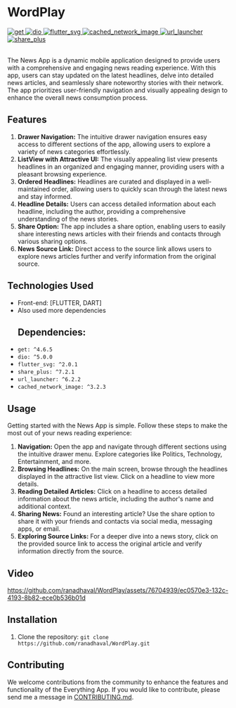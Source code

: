 # WordPlay

<!DOCTYPE html>
<html>
<body>

<div class="dependency-images">
  <a href="https://pub.dev/packages/get">
    <img src="https://img.shields.io/pub/v/get.svg?label=get&color=blue" alt="get">
  </a>
  <a href="https://pub.dev/packages/dio">
    <img src="https://img.shields.io/pub/v/dio.svg" alt="dio">
  </a>
  <a href="https://pub.dev/packages/flutter_svg">
    <img src="https://img.shields.io/pub/v/flutter_svg.svg" alt="flutter_svg">
  </a>
  <a href="https://pub.dev/packages/cached_network_image">
    <img src="https://img.shields.io/pub/v/cached_network_image.svg" alt="cached_network_image">
  </a>
  <a href="https://pub.dev/packages/url_launcher">
    <img src="https://img.shields.io/pub/v/url_launcher.svg" alt="url_launcher">
  </a>
   <a href="https://pub.dev/packages/share_plus">
    <img src="https://github.com/fluttercommunity/plus_plugins/actions/workflows/share_plus.yaml/badge.svg" alt="share_plus">
  </a>
</div>
</br>
<p>
    The News App is a dynamic mobile application designed to provide users with a comprehensive and engaging news reading experience. With this app, users can stay updated on the latest headlines, delve into detailed news articles, and seamlessly share noteworthy stories with their network. The app prioritizes user-friendly navigation and visually appealing design to enhance the overall news consumption process.
</p>

<h2>Features</h2>
<ol>
    <li>
        <strong>Drawer Navigation:</strong> The intuitive drawer navigation ensures easy access to different sections of the app, allowing users to explore a variety of news categories effortlessly.
    </li>
    <li>
        <strong>ListView with Attractive UI:</strong> The visually appealing list view presents headlines in an organized and engaging manner, providing users with a pleasant browsing experience.
    </li>
    <li>
        <strong>Ordered Headlines:</strong> Headlines are curated and displayed in a well-maintained order, allowing users to quickly scan through the latest news and stay informed.
    </li>
    <li>
        <strong>Headline Details:</strong> Users can access detailed information about each headline, including the author, providing a comprehensive understanding of the news stories.
    </li>
    <li>
        <strong>Share Option:</strong> The app includes a share option, enabling users to easily share interesting news articles with their friends and contacts through various sharing options.
    </li>
    <li>
        <strong>News Source Link:</strong> Direct access to the source link allows users to explore news articles further and verify information from the original source.
    </li>
</ol>


  <h2>Technologies Used</h2>
  <ul>
    <li>Front-end: [FLUTTER, DART]</li>
    <li>Also used more dependencies </li>
  
   <h2>Dependencies:</h2>
   
  <li><code>get: ^4.6.5</code></li>
  <li><code>dio: ^5.0.0</code></li>
  <li><code>flutter_svg: ^2.0.1</code></li>
  <li><code>share_plus: ^7.2.1</code></li>
  <li><code>url_launcher: ^6.2.2</code></li>
  <li><code>cached_network_image: ^3.2.3</code></li>

  </ul>

<h2>Usage</h2>

<p>Getting started with the News App is simple. Follow these steps to make the most out of your news reading experience:</p>

<ol>
    <li>
        <strong>Navigation:</strong> Open the app and navigate through different sections using the intuitive drawer menu. Explore categories like Politics, Technology, Entertainment, and more.
    </li>
    <li>
        <strong>Browsing Headlines:</strong> On the main screen, browse through the headlines displayed in the attractive list view. Click on a headline to view more details.
    </li>
    <li>
        <strong>Reading Detailed Articles:</strong> Click on a headline to access detailed information about the news article, including the author's name and additional context.
    </li>
    <li>
        <strong>Sharing News:</strong> Found an interesting article? Use the share option to share it with your friends and contacts via social media, messaging apps, or email.
    </li>
    <li>
        <strong>Exploring Source Links:</strong> For a deeper dive into a news story, click on the provided source link to access the original article and verify information directly from the source.
    </li>
</ol>

  <h2>Video</h2>
  

https://github.com/ranadhaval/WordPlay/assets/76704939/ec0570e3-132c-4193-8b82-ece0b536b01d


  <h2>Installation</h2>
  <ol>
    <li>Clone the repository: <code>git clone https://github.com/ranadhaval/WordPlay.git</code></li>

  </ol>
  <h2>Contributing</h2>
  <p>
    We welcome contributions from the community to enhance the features and functionality of the Everything App. If you would like to contribute, please send me a message in <a href="https://www.linkedin.com/in/ranadhaval">CONTRIBUTING.md</a>.
  </p>


</body>
</html>

 
